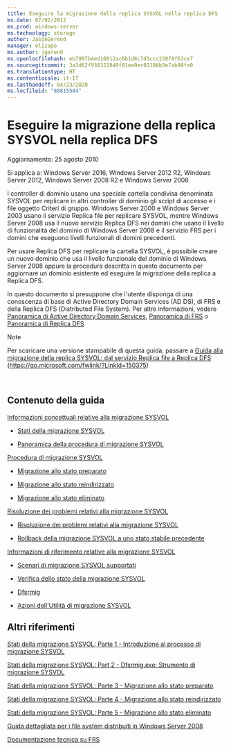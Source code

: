 ```yaml
---
title: Eseguire la migrazione della replica SYSVOL nella replica DFS
ms.date: 07/02/2012
ms.prod: windows-server
ms.technology: storage
author: JasonGerend
manager: elizapo
ms.author: jgerend
ms.openlocfilehash: eb7997b4ed16812ac6b1d6c7d3ccc220f8f63ce7
ms.sourcegitcommit: 3a3d62f938322849f81ee9ec01186b3e7ab90fe0
ms.translationtype: HT
ms.contentlocale: it-IT
ms.lasthandoff: 04/23/2020
ms.locfileid: "80815584"
---
```

# <a name="migrate-sysvol-replication-to-dfs-replication"></a>Eseguire la migrazione della replica SYSVOL nella replica DFS


Aggiornamento: 25 agosto 2010

Si applica a: Windows Server 2016, Windows Server 2012 R2, Windows Server 2012, Windows Server 2008 R2 e Windows Server 2008

I controller di dominio usano una speciale cartella condivisa denominata SYSVOL per replicare in altri controller di dominio gli script di accesso e i file oggetto Criteri di gruppo. Windows Server 2000 e Windows Server 2003 usano il servizio Replica file per replicare SYSVOL, mentre Windows Server 2008 usa il nuovo servizio Replica DFS nei domini che usano il livello di funzionalità del dominio di Windows Server 2008 e il servizio FRS per i domini che eseguono livelli funzionali di domini precedenti.

Per usare Replica DFS per replicare la cartella SYSVOL, è possibile creare un nuovo dominio che usa il livello funzionale del dominio di Windows Server 2008 oppure la procedura descritta in questo documento per aggiornare un dominio esistente ed eseguire la migrazione della replica a Replica DFS.

In questo documento si presuppone che l'utente disponga di una conoscenza di base di Active Directory Domain Services (AD DS), di FRS e della Replica DFS (Distributed File System). Per altre informazioni, vedere [Panoramica di Active Directory Domain Services](https://go.microsoft.com/fwlink/?linkid=147787), [Panoramica di FRS](https://go.microsoft.com/fwlink/?linkid=121763) o [Panoramica di Replica DFS](https://go.microsoft.com/fwlink/?linkid=121762)


> [!NOTE]
> Per scaricare una versione stampabile di questa guida, passare a <a href="https://go.microsoft.com/fwlink/?linkid=150375">Guida alla migrazione della replica SYSVOL: dal servizio Replica file a Replica DFS</a> (https://go.microsoft.com/fwlink/?LinkId=150375)
<br>


## <a name="in-this-guide"></a>Contenuto della guida

[Informazioni concettuali relative alla migrazione SYSVOL](https://docs.microsoft.com/previous-versions/windows/it-pro/windows-server-2008-R2-and-2008/dd640170(v=ws.10))

  - [Stati della migrazione SYSVOL](https://docs.microsoft.com/previous-versions/windows/it-pro/windows-server-2008-R2-and-2008/dd641052(v=ws.10))  
      
  - [Panoramica della procedura di migrazione SYSVOL](https://docs.microsoft.com/previous-versions/windows/it-pro/windows-server-2008-R2-and-2008/dd639809(v=ws.10))  
      

[Procedura di migrazione SYSVOL](https://docs.microsoft.com/previous-versions/windows/it-pro/windows-server-2008-R2-and-2008/dd639860(v=ws.10))

  - [Migrazione allo stato preparato](https://docs.microsoft.com/previous-versions/windows/it-pro/windows-server-2008-R2-and-2008/dd641193(v=ws.10))  
      
  - [Migrazione allo stato reindirizzato](https://docs.microsoft.com/previous-versions/windows/it-pro/windows-server-2008-R2-and-2008/dd641340(v=ws.10))  
      
  - [Migrazione allo stato eliminato](https://docs.microsoft.com/previous-versions/windows/it-pro/windows-server-2008-R2-and-2008/dd640254(v=ws.10))  
      

[Risoluzione dei problemi relativi alla migrazione SYSVOL](https://docs.microsoft.com/previous-versions/windows/it-pro/windows-server-2008-R2-and-2008/dd640395(v=ws.10))

  - [Risoluzione dei problemi relativi alla migrazione SYSVOL](https://docs.microsoft.com/previous-versions/windows/it-pro/windows-server-2008-R2-and-2008/dd639976(v=ws.10))  
      
  - [Rollback della migrazione SYSVOL a uno stato stabile precedente](https://docs.microsoft.com/previous-versions/windows/it-pro/windows-server-2008-R2-and-2008/dd640509(v=ws.10))  
      

[Informazioni di riferimento relative alla migrazione SYSVOL](https://docs.microsoft.com/previous-versions/windows/it-pro/windows-server-2008-R2-and-2008/dd640293(v=ws.10))

  - [Scenari di migrazione SYSVOL supportati](https://docs.microsoft.com/previous-versions/windows/it-pro/windows-server-2008-R2-and-2008/dd639854(v=ws.10))  
      
  - [Verifica dello stato della migrazione SYSVOL](https://docs.microsoft.com/previous-versions/windows/it-pro/windows-server-2008-R2-and-2008/dd639789(v=ws.10))  
      
  - [Dfsrmig](https://docs.microsoft.com/previous-versions/windows/it-pro/windows-server-2008-R2-and-2008/dd641227(v=ws.10))  
      
  - [Azioni dell'Utilità di migrazione SYSVOL](https://docs.microsoft.com/previous-versions/windows/it-pro/windows-server-2008-R2-and-2008/dd639712(v=ws.10))  
      

## <a name="additional-references"></a>Altri riferimenti

[Stati della migrazione SYSVOL: Parte 1 - Introduzione al processo di migrazione SYSVOL](https://go.microsoft.com/fwlink/?linkid=121756)

[Stati della migrazione SYSVOL: Part 2 - Dfsrmig.exe: Strumento di migrazione SYSVOL](https://go.microsoft.com/fwlink/?linkid=121757)

[Stati della migrazione SYSVOL: Parte 3 - Migrazione allo stato preparato](https://go.microsoft.com/fwlink/?linkid=121758)

[Stati della migrazione SYSVOL: Parte 4 - Migrazione allo stato reindirizzato](https://go.microsoft.com/fwlink/?linkid=121759)

[Stati della migrazione SYSVOL: Parte 5 - Migrazione allo stato eliminato](https://go.microsoft.com/fwlink/?linkid=121760)

[Guida dettagliata per i file system distribuiti in Windows Server 2008](https://go.microsoft.com/fwlink/?linkid=85231)

[Documentazione tecnica su FRS](https://go.microsoft.com/fwlink/?linkid=121764)

